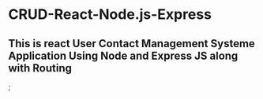 # CRUD-React-Node.js-Express


 <div style={{ marginTop: "100px" }}>
    <h2>
      This is react User Contact Management Systeme <br /> Application Using Node and  Express JS along with Routing
    </h2>
  </div>;
